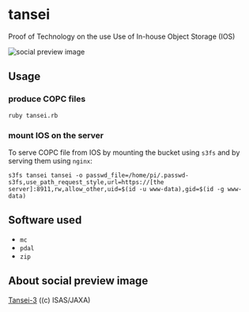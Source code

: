 # tansei
Proof of Technology on the use Use of In-house Object Storage (IOS)

![social preview image](https://repository-images.githubusercontent.com/547824137/3f9ea998-36c9-476f-90be-e7940161cfed)

## Usage
### produce COPC files
```
ruby tansei.rb
```
### mount IOS on the server
To serve COPC file from IOS by mounting the bucket using `s3fs` and by serving them using `nginx`:
```
s3fs tansei tansei -o passwd_file=/home/pi/.passwd-s3fs,use_path_request_style,url=https://[the server]:8911,rw,allow_other,uid=$(id -u www-data),gid=$(id -g www-data)
```

## Software used
- `mc`
- `pdal`
- `zip`

## About social preview image
[Tansei-3](https://www.isas.jaxa.jp/en/missions/spacecraft/past/tansei-3.html) ((c) ISAS/JAXA)

